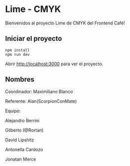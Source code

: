 # Lime - CMYK

Bienvenidos al proyecto Lime de CMYK del Frontend Café!

## Iniciar el proyecto

```
npm install
npm run dev
```

Abrir [http://localhost:3000](http://localhost:3000) para ver el proyecto.

## Nombres

Coordinador: Maximiliano Blanco

Referente: Alan(ScorpionConMate)


Equipo:

Alejandro Berrini

Gilberto (@Rortan)

David Lipshitz

Antonella Cardozo

Jonatan Merce

